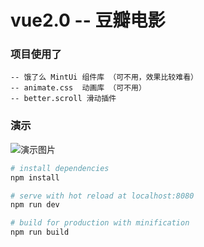 # vue2.0 -- 豆瓣电影

### 项目使用了
	-- 饿了么 MintUi 组件库 （可不用，效果比较难看）
	-- animate.css	动画库	（可不用）
	-- better.scroll 滑动插件
### 演示
![演示图片](./images/douban.gif)

``` bash
# install dependencies
npm install

# serve with hot reload at localhost:8080
npm run dev

# build for production with minification
npm run build
```



 